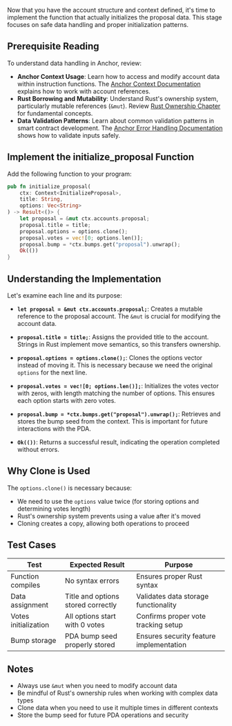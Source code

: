Now that you have the account structure and context defined, it's time to
implement the function that actually initializes the proposal data. This stage
focuses on safe data handling and proper initialization patterns.

## Prerequisite Reading

To understand data handling in Anchor, review:

- **Anchor Context Usage**: Learn how to access and modify account data within
  instruction functions. The [Anchor Context
  Documentation](https://www.anchor-lang.com/docs/basics/program-structure#instruction-context)
  explains how to work with account references.
- **Rust Borrowing and Mutability**: Understand Rust's ownership system,
  particularly mutable references (`&mut`). Review [Rust Ownership
  Chapter](https://doc.rust-lang.org/book/ch04-01-what-is-ownership.html) for
  fundamental concepts.
- **Data Validation Patterns**: Learn about common validation patterns in smart
  contract development. The [Anchor Error Handling
  Documentation](https://www.anchor-lang.com/docs/errors) shows how to validate
  inputs safely.

## Implement the initialize_proposal Function

Add the following function to your program:

```rust
pub fn initialize_proposal(
    ctx: Context<InitializeProposal>,
    title: String,
    options: Vec<String>
) -> Result<()> {
    let proposal = &mut ctx.accounts.proposal;
    proposal.title = title;
    proposal.options = options.clone();
    proposal.votes = vec![0; options.len()];
    proposal.bump = *ctx.bumps.get("proposal").unwrap();
    Ok(())
}
```

## Understanding the Implementation

Let's examine each line and its purpose:

- **`let proposal = &mut ctx.accounts.proposal;`**: Creates a mutable reference
  to the proposal account. The `&mut` is crucial for modifying the account data.

- **`proposal.title = title;`**: Assigns the provided title to the account.
  Strings in Rust implement move semantics, so this transfers ownership.

- **`proposal.options = options.clone();`**: Clones the options vector instead
  of moving it. This is necessary because we need the original `options` for the
  next line.

- **`proposal.votes = vec![0; options.len()];`**: Initializes the votes vector
  with zeros, with length matching the number of options. This ensures each
  option starts with zero votes.

- **`proposal.bump = *ctx.bumps.get("proposal").unwrap();`**: Retrieves and
  stores the bump seed from the context. This is important for future
  interactions with the PDA.

- **`Ok(())`**: Returns a successful result, indicating the operation completed
  without errors.

## Why Clone is Used

The `options.clone()` is necessary because:
- We need to use the `options` value twice (for storing options and determining
  votes length)
- Rust's ownership system prevents using a value after it's moved
- Cloning creates a copy, allowing both operations to proceed

## Test Cases

| Test | Expected Result | Purpose |
|------|-----------------|---------|
| Function compiles | No syntax errors | Ensures proper Rust syntax |
| Data assignment | Title and options stored correctly | Validates data storage functionality |
| Votes initialization | All options start with 0 votes | Confirms proper vote tracking setup |
| Bump storage | PDA bump seed properly stored | Ensures security feature implementation |

## Notes

- Always use `&mut` when you need to modify account data
- Be mindful of Rust's ownership rules when working with complex data types
- Clone data when you need to use it multiple times in different contexts
- Store the bump seed for future PDA operations and security
